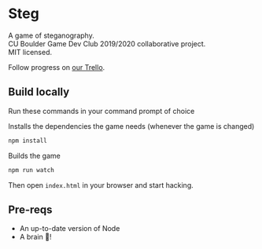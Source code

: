 # Steg

A game of steganography.  
CU Boulder Game Dev Club 2019/2020 collaborative project.  
MIT licensed.

Follow progress on [our Trello](https://trello.com/b/Z5izrS20/cugdc).

## Build locally
Run these commands in your command prompt of choice

Installs the dependencies the game needs (whenever the game is changed)
```bash
npm install
```

Builds the game
```bash
npm run watch
```

Then open `index.html` in your browser and start hacking.

## Pre-reqs

* An up-to-date version of Node
* A brain 🧠!
